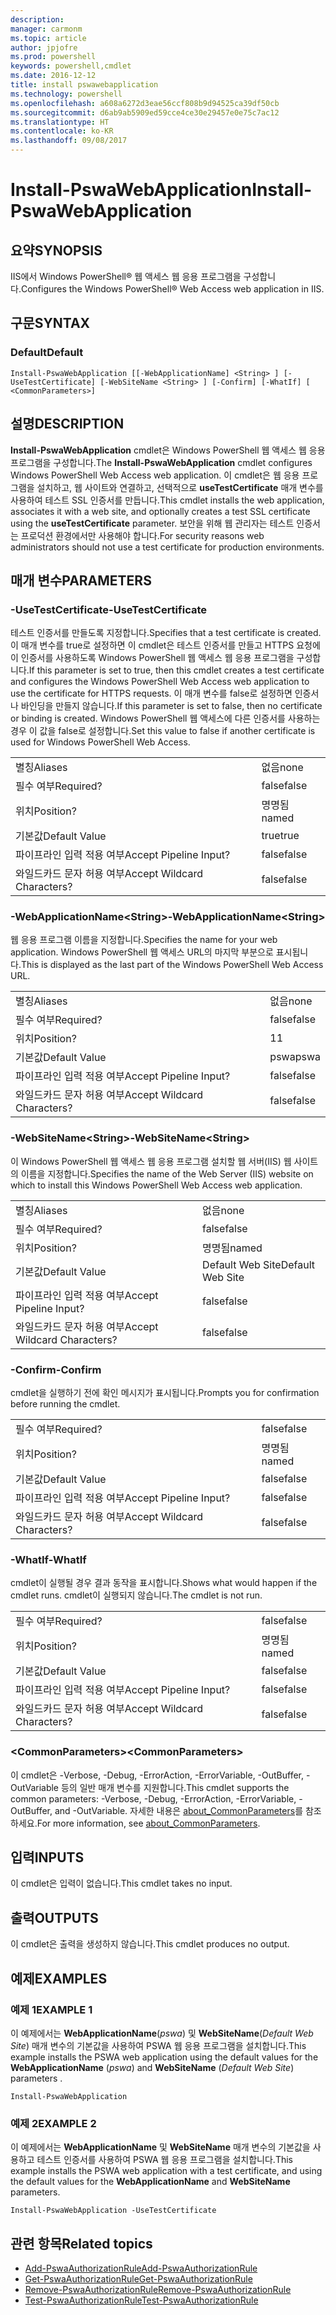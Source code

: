 ```yaml
---
description: 
manager: carmonm
ms.topic: article
author: jpjofre
ms.prod: powershell
keywords: powershell,cmdlet
ms.date: 2016-12-12
title: install pswawebapplication
ms.technology: powershell
ms.openlocfilehash: a608a6272d3eae56ccf808b9d94525ca39df50cb
ms.sourcegitcommit: d6ab9ab5909ed59cce4ce30e29457e0e75c7ac12
ms.translationtype: HT
ms.contentlocale: ko-KR
ms.lasthandoff: 09/08/2017
---
```

# <a name="install-pswawebapplication"></a><span data-ttu-id="f5e6e-103">Install-PswaWebApplication</span><span class="sxs-lookup"><span data-stu-id="f5e6e-103">Install-PswaWebApplication</span></span>

## <a name="synopsis"></a><span data-ttu-id="f5e6e-104">요약</span><span class="sxs-lookup"><span data-stu-id="f5e6e-104">SYNOPSIS</span></span>

<span data-ttu-id="f5e6e-105">IIS에서 Windows PowerShell® 웹 액세스 웹 응용 프로그램을 구성합니다.</span><span class="sxs-lookup"><span data-stu-id="f5e6e-105">Configures the Windows PowerShell® Web Access web application in IIS.</span></span>

## <a name="syntax"></a><span data-ttu-id="f5e6e-106">구문</span><span class="sxs-lookup"><span data-stu-id="f5e6e-106">SYNTAX</span></span>

### <a name="default"></a><span data-ttu-id="f5e6e-107">Default</span><span class="sxs-lookup"><span data-stu-id="f5e6e-107">Default</span></span>
```
Install-PswaWebApplication [[-WebApplicationName] <String> ] [-UseTestCertificate] [-WebSiteName <String> ] [-Confirm] [-WhatIf] [ <CommonParameters>]
```

## <a name="description"></a><span data-ttu-id="f5e6e-108">설명</span><span class="sxs-lookup"><span data-stu-id="f5e6e-108">DESCRIPTION</span></span>

<span data-ttu-id="f5e6e-109">**Install-PswaWebApplication** cmdlet은 Windows PowerShell 웹 액세스 웹 응용 프로그램을 구성합니다.</span><span class="sxs-lookup"><span data-stu-id="f5e6e-109">The **Install-PswaWebApplication** cmdlet configures Windows PowerShell Web Access web application.</span></span> <span data-ttu-id="f5e6e-110">이 cmdlet은 웹 응용 프로그램을 설치하고, 웹 사이트와 연결하고, 선택적으로 **useTestCertificate** 매개 변수를 사용하여 테스트 SSL 인증서를 만듭니다.</span><span class="sxs-lookup"><span data-stu-id="f5e6e-110">This cmdlet installs the web application, associates it with a web site, and optionally creates a test SSL certificate using the **useTestCertificate** parameter.</span></span> <span data-ttu-id="f5e6e-111">보안을 위해 웹 관리자는 테스트 인증서는 프로덕션 환경에서만 사용해야 합니다.</span><span class="sxs-lookup"><span data-stu-id="f5e6e-111">For security reasons web administrators should not use a test certificate for production environments.</span></span>

## <a name="parameters"></a><span data-ttu-id="f5e6e-112">매개 변수</span><span class="sxs-lookup"><span data-stu-id="f5e6e-112">PARAMETERS</span></span>

### <a name="-usetestcertificate"></a><span data-ttu-id="f5e6e-113">-UseTestCertificate</span><span class="sxs-lookup"><span data-stu-id="f5e6e-113">-UseTestCertificate</span></span>

<span data-ttu-id="f5e6e-114">테스트 인증서를 만들도록 지정합니다.</span><span class="sxs-lookup"><span data-stu-id="f5e6e-114">Specifies that a test certificate is created.</span></span> <span data-ttu-id="f5e6e-115">이 매개 변수를 true로 설정하면 이 cmdlet은 테스트 인증서를 만들고 HTTPS 요청에 이 인증서를 사용하도록 Windows PowerShell 웹 액세스 웹 응용 프로그램을 구성합니다.</span><span class="sxs-lookup"><span data-stu-id="f5e6e-115">If this parameter is set to true, then this cmdlet creates a test certificate and configures the Windows PowerShell Web Access web application to use the certificate for HTTPS requests.</span></span> <span data-ttu-id="f5e6e-116">이 매개 변수를 false로 설정하면 인증서나 바인딩을 만들지 않습니다.</span><span class="sxs-lookup"><span data-stu-id="f5e6e-116">If this parameter is set to false, then no certificate or binding is created.</span></span> <span data-ttu-id="f5e6e-117">Windows PowerShell 웹 액세스에 다른 인증서를 사용하는 경우 이 값을 false로 설정합니다.</span><span class="sxs-lookup"><span data-stu-id="f5e6e-117">Set this value to false if another certificate is used for Windows PowerShell Web Access.</span></span>

|||  
|-|-|
| <span data-ttu-id="f5e6e-118">별칭</span><span class="sxs-lookup"><span data-stu-id="f5e6e-118">Aliases</span></span>                              | <span data-ttu-id="f5e6e-119">없음</span><span class="sxs-lookup"><span data-stu-id="f5e6e-119">none</span></span>                                 |
| <span data-ttu-id="f5e6e-120">필수 여부</span><span class="sxs-lookup"><span data-stu-id="f5e6e-120">Required?</span></span>                            | <span data-ttu-id="f5e6e-121">false</span><span class="sxs-lookup"><span data-stu-id="f5e6e-121">false</span></span>                                |
| <span data-ttu-id="f5e6e-122">위치</span><span class="sxs-lookup"><span data-stu-id="f5e6e-122">Position?</span></span>                            | <span data-ttu-id="f5e6e-123">명명됨</span><span class="sxs-lookup"><span data-stu-id="f5e6e-123">named</span></span>                                |
| <span data-ttu-id="f5e6e-124">기본값</span><span class="sxs-lookup"><span data-stu-id="f5e6e-124">Default Value</span></span>                        | <span data-ttu-id="f5e6e-125">true</span><span class="sxs-lookup"><span data-stu-id="f5e6e-125">true</span></span>                                 |
| <span data-ttu-id="f5e6e-126">파이프라인 입력 적용 여부</span><span class="sxs-lookup"><span data-stu-id="f5e6e-126">Accept Pipeline Input?</span></span>               | <span data-ttu-id="f5e6e-127">false</span><span class="sxs-lookup"><span data-stu-id="f5e6e-127">false</span></span>                                |
| <span data-ttu-id="f5e6e-128">와일드카드 문자 허용 여부</span><span class="sxs-lookup"><span data-stu-id="f5e6e-128">Accept Wildcard Characters?</span></span>          | <span data-ttu-id="f5e6e-129">false</span><span class="sxs-lookup"><span data-stu-id="f5e6e-129">false</span></span>                                |

### <a name="-webapplicationnameltstringgt"></a><span data-ttu-id="f5e6e-130">-WebApplicationName&lt;String&gt;</span><span class="sxs-lookup"><span data-stu-id="f5e6e-130">-WebApplicationName&lt;String&gt;</span></span>

<span data-ttu-id="f5e6e-131">웹 응용 프로그램 이름을 지정합니다.</span><span class="sxs-lookup"><span data-stu-id="f5e6e-131">Specifies the name for your web application.</span></span> <span data-ttu-id="f5e6e-132">Windows PowerShell 웹 액세스 URL의 마지막 부분으로 표시됩니다.</span><span class="sxs-lookup"><span data-stu-id="f5e6e-132">This is displayed as the last part of the Windows PowerShell Web Access URL.</span></span>

|||  
|-|-|
| <span data-ttu-id="f5e6e-133">별칭</span><span class="sxs-lookup"><span data-stu-id="f5e6e-133">Aliases</span></span>                              | <span data-ttu-id="f5e6e-134">없음</span><span class="sxs-lookup"><span data-stu-id="f5e6e-134">none</span></span>                                 |
| <span data-ttu-id="f5e6e-135">필수 여부</span><span class="sxs-lookup"><span data-stu-id="f5e6e-135">Required?</span></span>                            | <span data-ttu-id="f5e6e-136">false</span><span class="sxs-lookup"><span data-stu-id="f5e6e-136">false</span></span>                                |
| <span data-ttu-id="f5e6e-137">위치</span><span class="sxs-lookup"><span data-stu-id="f5e6e-137">Position?</span></span>                            | <span data-ttu-id="f5e6e-138">1</span><span class="sxs-lookup"><span data-stu-id="f5e6e-138">1</span></span>                                    |
| <span data-ttu-id="f5e6e-139">기본값</span><span class="sxs-lookup"><span data-stu-id="f5e6e-139">Default Value</span></span>                        | <span data-ttu-id="f5e6e-140">pswa</span><span class="sxs-lookup"><span data-stu-id="f5e6e-140">pswa</span></span>                                 |
| <span data-ttu-id="f5e6e-141">파이프라인 입력 적용 여부</span><span class="sxs-lookup"><span data-stu-id="f5e6e-141">Accept Pipeline Input?</span></span>               | <span data-ttu-id="f5e6e-142">false</span><span class="sxs-lookup"><span data-stu-id="f5e6e-142">false</span></span>                                |
| <span data-ttu-id="f5e6e-143">와일드카드 문자 허용 여부</span><span class="sxs-lookup"><span data-stu-id="f5e6e-143">Accept Wildcard Characters?</span></span>          | <span data-ttu-id="f5e6e-144">false</span><span class="sxs-lookup"><span data-stu-id="f5e6e-144">false</span></span>                                |

### <a name="-websitenameltstringgt"></a><span data-ttu-id="f5e6e-145">-WebSiteName&lt;String&gt;</span><span class="sxs-lookup"><span data-stu-id="f5e6e-145">-WebSiteName&lt;String&gt;</span></span>

<span data-ttu-id="f5e6e-146">이 Windows PowerShell 웹 액세스 웹 응용 프로그램 설치할 웹 서버(IIS) 웹 사이트의 이름을 지정합니다.</span><span class="sxs-lookup"><span data-stu-id="f5e6e-146">Specifies the name of the Web Server (IIS) website on which to install this Windows PowerShell Web Access web application.</span></span>

|||  
|-|-|
| <span data-ttu-id="f5e6e-147">별칭</span><span class="sxs-lookup"><span data-stu-id="f5e6e-147">Aliases</span></span>                              | <span data-ttu-id="f5e6e-148">없음</span><span class="sxs-lookup"><span data-stu-id="f5e6e-148">none</span></span>                                 |
| <span data-ttu-id="f5e6e-149">필수 여부</span><span class="sxs-lookup"><span data-stu-id="f5e6e-149">Required?</span></span>                            | <span data-ttu-id="f5e6e-150">false</span><span class="sxs-lookup"><span data-stu-id="f5e6e-150">false</span></span>                                |
| <span data-ttu-id="f5e6e-151">위치</span><span class="sxs-lookup"><span data-stu-id="f5e6e-151">Position?</span></span>                            | <span data-ttu-id="f5e6e-152">명명됨</span><span class="sxs-lookup"><span data-stu-id="f5e6e-152">named</span></span>                                |
| <span data-ttu-id="f5e6e-153">기본값</span><span class="sxs-lookup"><span data-stu-id="f5e6e-153">Default Value</span></span>                        | <span data-ttu-id="f5e6e-154">Default Web Site</span><span class="sxs-lookup"><span data-stu-id="f5e6e-154">Default Web Site</span></span>                     |
| <span data-ttu-id="f5e6e-155">파이프라인 입력 적용 여부</span><span class="sxs-lookup"><span data-stu-id="f5e6e-155">Accept Pipeline Input?</span></span>               | <span data-ttu-id="f5e6e-156">false</span><span class="sxs-lookup"><span data-stu-id="f5e6e-156">false</span></span>                                |
| <span data-ttu-id="f5e6e-157">와일드카드 문자 허용 여부</span><span class="sxs-lookup"><span data-stu-id="f5e6e-157">Accept Wildcard Characters?</span></span>          | <span data-ttu-id="f5e6e-158">false</span><span class="sxs-lookup"><span data-stu-id="f5e6e-158">false</span></span>                                |

### <a name="-confirm"></a><span data-ttu-id="f5e6e-159">-Confirm</span><span class="sxs-lookup"><span data-stu-id="f5e6e-159">-Confirm</span></span>

<span data-ttu-id="f5e6e-160">cmdlet을 실행하기 전에 확인 메시지가 표시됩니다.</span><span class="sxs-lookup"><span data-stu-id="f5e6e-160">Prompts you for confirmation before running the cmdlet.</span></span>

|||  
|-|-|
| <span data-ttu-id="f5e6e-161">필수 여부</span><span class="sxs-lookup"><span data-stu-id="f5e6e-161">Required?</span></span>                            | <span data-ttu-id="f5e6e-162">false</span><span class="sxs-lookup"><span data-stu-id="f5e6e-162">false</span></span>                                |
| <span data-ttu-id="f5e6e-163">위치</span><span class="sxs-lookup"><span data-stu-id="f5e6e-163">Position?</span></span>                            | <span data-ttu-id="f5e6e-164">명명됨</span><span class="sxs-lookup"><span data-stu-id="f5e6e-164">named</span></span>                                |
| <span data-ttu-id="f5e6e-165">기본값</span><span class="sxs-lookup"><span data-stu-id="f5e6e-165">Default Value</span></span>                        | <span data-ttu-id="f5e6e-166">false</span><span class="sxs-lookup"><span data-stu-id="f5e6e-166">false</span></span>                                |
| <span data-ttu-id="f5e6e-167">파이프라인 입력 적용 여부</span><span class="sxs-lookup"><span data-stu-id="f5e6e-167">Accept Pipeline Input?</span></span>               | <span data-ttu-id="f5e6e-168">false</span><span class="sxs-lookup"><span data-stu-id="f5e6e-168">false</span></span>                                |
| <span data-ttu-id="f5e6e-169">와일드카드 문자 허용 여부</span><span class="sxs-lookup"><span data-stu-id="f5e6e-169">Accept Wildcard Characters?</span></span>          | <span data-ttu-id="f5e6e-170">false</span><span class="sxs-lookup"><span data-stu-id="f5e6e-170">false</span></span>                                |

### <a name="-whatif"></a><span data-ttu-id="f5e6e-171">-WhatIf</span><span class="sxs-lookup"><span data-stu-id="f5e6e-171">-WhatIf</span></span>

<span data-ttu-id="f5e6e-172">cmdlet이 실행될 경우 결과 동작을 표시합니다.</span><span class="sxs-lookup"><span data-stu-id="f5e6e-172">Shows what would happen if the cmdlet runs.</span></span>
<span data-ttu-id="f5e6e-173">cmdlet이 실행되지 않습니다.</span><span class="sxs-lookup"><span data-stu-id="f5e6e-173">The cmdlet is not run.</span></span>

|||  
|-|-|
| <span data-ttu-id="f5e6e-174">필수 여부</span><span class="sxs-lookup"><span data-stu-id="f5e6e-174">Required?</span></span>                            | <span data-ttu-id="f5e6e-175">false</span><span class="sxs-lookup"><span data-stu-id="f5e6e-175">false</span></span>                                |
| <span data-ttu-id="f5e6e-176">위치</span><span class="sxs-lookup"><span data-stu-id="f5e6e-176">Position?</span></span>                            | <span data-ttu-id="f5e6e-177">명명됨</span><span class="sxs-lookup"><span data-stu-id="f5e6e-177">named</span></span>                                |
| <span data-ttu-id="f5e6e-178">기본값</span><span class="sxs-lookup"><span data-stu-id="f5e6e-178">Default Value</span></span>                        | <span data-ttu-id="f5e6e-179">false</span><span class="sxs-lookup"><span data-stu-id="f5e6e-179">false</span></span>                                |
| <span data-ttu-id="f5e6e-180">파이프라인 입력 적용 여부</span><span class="sxs-lookup"><span data-stu-id="f5e6e-180">Accept Pipeline Input?</span></span>               | <span data-ttu-id="f5e6e-181">false</span><span class="sxs-lookup"><span data-stu-id="f5e6e-181">false</span></span>                                |
| <span data-ttu-id="f5e6e-182">와일드카드 문자 허용 여부</span><span class="sxs-lookup"><span data-stu-id="f5e6e-182">Accept Wildcard Characters?</span></span>          | <span data-ttu-id="f5e6e-183">false</span><span class="sxs-lookup"><span data-stu-id="f5e6e-183">false</span></span>                                |

### <a name="ltcommonparametersgt"></a><span data-ttu-id="f5e6e-184">&lt;CommonParameters&gt;</span><span class="sxs-lookup"><span data-stu-id="f5e6e-184">&lt;CommonParameters&gt;</span></span>

<span data-ttu-id="f5e6e-185">이 cmdlet은 -Verbose, -Debug, -ErrorAction, -ErrorVariable, -OutBuffer, -OutVariable 등의 일반 매개 변수를 지원합니다.</span><span class="sxs-lookup"><span data-stu-id="f5e6e-185">This cmdlet supports the common parameters: -Verbose, -Debug, -ErrorAction, -ErrorVariable, -OutBuffer, and -OutVariable.</span></span>
<span data-ttu-id="f5e6e-186">자세한 내용은 [about_CommonParameters](http://go.microsoft.com/fwlink/p/?LinkID=113216)를 참조하세요.</span><span class="sxs-lookup"><span data-stu-id="f5e6e-186">For more information, see [about_CommonParameters](http://go.microsoft.com/fwlink/p/?LinkID=113216).</span></span>

## <a name="inputs"></a><span data-ttu-id="f5e6e-187">입력</span><span class="sxs-lookup"><span data-stu-id="f5e6e-187">INPUTS</span></span>

<span data-ttu-id="f5e6e-188">이 cmdlet은 입력이 없습니다.</span><span class="sxs-lookup"><span data-stu-id="f5e6e-188">This cmdlet takes no input.</span></span>

## <a name="outputs"></a><span data-ttu-id="f5e6e-189">출력</span><span class="sxs-lookup"><span data-stu-id="f5e6e-189">OUTPUTS</span></span>

<span data-ttu-id="f5e6e-190">이 cmdlet은 출력을 생성하지 않습니다.</span><span class="sxs-lookup"><span data-stu-id="f5e6e-190">This cmdlet produces no output.</span></span>

## <a name="examples"></a><span data-ttu-id="f5e6e-191">예제</span><span class="sxs-lookup"><span data-stu-id="f5e6e-191">EXAMPLES</span></span>

### <a name="example-1"></a><span data-ttu-id="f5e6e-192">예제 1</span><span class="sxs-lookup"><span data-stu-id="f5e6e-192">EXAMPLE 1</span></span>

<span data-ttu-id="f5e6e-193">이 예제에서는 **WebApplicationName**(*pswa*) 및 **WebSiteName**(*Default Web Site*) 매개 변수의 기본값을 사용하여 PSWA 웹 응용 프로그램을 설치합니다.</span><span class="sxs-lookup"><span data-stu-id="f5e6e-193">This example installs the PSWA web application using the default values for the **WebApplicationName** (*pswa*) and **WebSiteName** (*Default Web Site*) parameters .</span></span>

```
Install-PswaWebApplication
```

### <a name="example-2"></a><span data-ttu-id="f5e6e-194">예제 2</span><span class="sxs-lookup"><span data-stu-id="f5e6e-194">EXAMPLE 2</span></span>

<span data-ttu-id="f5e6e-195">이 예제에서는 **WebApplicationName** 및 **WebSiteName** 매개 변수의 기본값을 사용하고 테스트 인증서를 사용하여 PSWA 웹 응용 프로그램을 설치합니다.</span><span class="sxs-lookup"><span data-stu-id="f5e6e-195">This example installs the PSWA web application with a test certificate, and using the default values for the **WebApplicationName** and **WebSiteName** parameters.</span></span>

```
Install-PswaWebApplication -UseTestCertificate
```

## <a name="related-topics"></a><span data-ttu-id="f5e6e-196">관련 항목</span><span class="sxs-lookup"><span data-stu-id="f5e6e-196">Related topics</span></span>

- [<span data-ttu-id="f5e6e-197">Add-PswaAuthorizationRule</span><span class="sxs-lookup"><span data-stu-id="f5e6e-197">Add-PswaAuthorizationRule</span></span>](add-pswaauthorizationrule.md)
- [<span data-ttu-id="f5e6e-198">Get-PswaAuthorizationRule</span><span class="sxs-lookup"><span data-stu-id="f5e6e-198">Get-PswaAuthorizationRule</span></span>](get-pswaauthorizationrule.md)
- [<span data-ttu-id="f5e6e-199">Remove-PswaAuthorizationRule</span><span class="sxs-lookup"><span data-stu-id="f5e6e-199">Remove-PswaAuthorizationRule</span></span>](remove-pswaauthorizationrule.md)
- [<span data-ttu-id="f5e6e-200">Test-PswaAuthorizationRule</span><span class="sxs-lookup"><span data-stu-id="f5e6e-200">Test-PswaAuthorizationRule</span></span>](test-pswaauthorizationrule.md)

